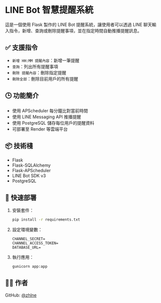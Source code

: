 # LINE Bot 智慧提醒系統

這是一個使用 Flask 製作的 LINE Bot 提醒系統，讓使用者可以透過 LINE 聊天輸入指令，新增、查詢或刪除提醒事項，並在指定時間自動推播提醒訊息。

## ✅ 支援指令

- `新增 HH:MM 提醒內容`：新增一筆提醒  
- `查詢`：列出所有提醒事項  
- `刪除 提醒內容`：刪除指定提醒  
- `刪除全部`：刪除目前用戶的所有提醒

## 🕒 功能簡介

- 使用 APScheduler 每分鐘比對當前時間
- 使用 LINE Messaging API 推播提醒
- 使用 PostgreSQL 儲存每位用戶的提醒資料
- 可部署至 Render 等雲端平台

## 📦 技術棧

- Flask
- Flask-SQLAlchemy
- Flask-APScheduler
- LINE Bot SDK v3
- PostgreSQL

## 📁 快速部署

1. 安裝套件：
   ```bash
   pip install -r requirements.txt
   ```

2. 設定環境變數：
   ```
   CHANNEL_SECRET=
   CHANNEL_ACCESS_TOKEN=
   DATABASE_URL=
   ```

3. 執行應用：
   ```bash
   gunicorn app:app
   ```

## 🙋‍♂️ 作者

GitHub: [@zhlne](https://github.com/zhlne)
